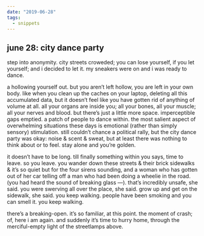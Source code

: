 ```yaml
---
date: "2019-06-28"
tags:
  - snippets
---
```

## june 28: city dance party

step into anonymity. city streets croweded; you can lose yourself, if you let yourself; and i decided to let it. my sneakers were on and i was ready to dance.

a hollowing yourself out. but you aren’t left hollow, you are left in your own body. like when you clean up the caches on your laptop, deleting all this accumulated data, but it doesn’t feel like you have gotten rid of anything of volume at all. all your organs are inside you; all your bones, all your muscle; all your nerves and blood. but there’s just a little more space. imperceptible gaps emptied.
a patch of people to dance within. the most salient aspect of overwhelming situations these days is emotional (rather than simply sensory) stimulation. still couldn’t chance a political rally, but the city dance party was okay: noise & scent & sweat, but at least there was nothing to think about or to feel. stay alone and you’re golden.

it doesn’t have to be long. till finally something within you says, time to leave. so you leave. you wander down these streets & their brick sidewalks & it’s so quiet but for the four sirens sounding, and a woman who has gotten out of her car telling off a man who had been doing a wheelie in the road. (you had heard the sound of breaking glass —). that’s incredibly unsafe, she said. you were swerving all over the place, she said. grow up and get on the sidewalk, she said. you keep walking. people have been smoking and you can smell it. you keep walking.

there’s a breaking-open. it’s so familiar, at this point. the moment of crash; of, here i am again. and suddenly it’s time to hurry home, through the merciful-empty light of the streetlamps above.
